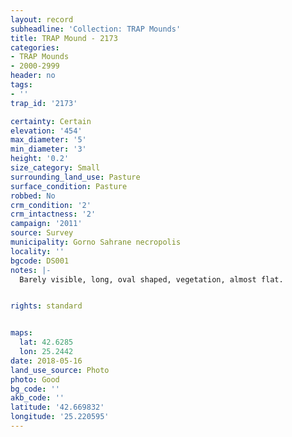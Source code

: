 ```yaml
---
layout: record
subheadline: 'Collection: TRAP Mounds'
title: TRAP Mound - 2173
categories:
- TRAP Mounds
- 2000-2999
header: no
tags:
- ''
trap_id: '2173'

certainty: Certain
elevation: '454'
max_diameter: '5'
min_diameter: '3'
height: '0.2'
size_category: Small
surrounding_land_use: Pasture
surface_condition: Pasture
robbed: No
crm_condition: '2'
crm_intactness: '2'
campaign: '2011'
source: Survey
municipality: Gorno Sahrane necropolis
locality: ''
bgcode: DS001
notes: |-
  Barely visible, long, oval shaped, vegetation, almost flat.


rights: standard


maps:
  lat: 42.6285
  lon: 25.2442
date: 2018-05-16
land_use_source: Photo
photo: Good
bg_code: ''
akb_code: ''
latitude: '42.669832'
longitude: '25.220595'
---
```

